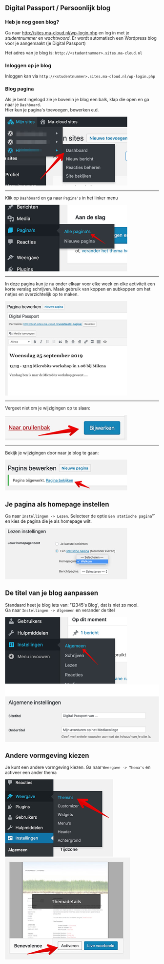 ## Digital Passport / Persoonlijk blog

### Heb je nog geen blog?

Ga naar http://sites.ma-cloud.nl/wp-login.php en log in met je *studentnummer* en *wachtwoord*. Er wordt automatisch een Wordpress blog voor je aangemaakt (je Digital Passport)
  
Het adres van je blog is: `http://<studentnummer>.sites.ma-cloud.nl`

### Inloggen op je blog
Inloggen kan via `http://<studentnummer>.sites.ma-cloud.nl/wp-login.php`

### Blog pagina
Als je bent ingelogd zie je bovenin je blog een balk, klap die open en ga naar je `Dashboard`.  
Hier kun je pagina's toevoegen, bewerken e.d.

![Wordpress Dashboard](images/menu-dashboard.jpg)

---

Klik op `Dashboard` en ga naar `Pagina's` in het linker menu

![Pagina's](images/menu-paginas-01.jpg)

---

In deze pagina kun je nu onder elkaar voor elke week en elke activiteit een korte verslag schrijven.
Maak gebruik van koppen en subkoppen om het netjes en overzichtelijk op te maken.

![Pagina bewerken](images/page-editor-01.jpg)

---

Vergeet niet om je wijzigingen op te slaan:

![Opslaan](images/save.jpg)

---

Bekijk je wijzigingen door naar je blog te gaan:

![Bekijk](images/view-page.jpg)

## Je pagina als homepage instellen

Ga naar `Instellingen -> Lezen`. Selecteer de optie `Een statische pagina`"` en kies de pagina die je als homepage wilt.

![Homepage instellen](images/homepage-kiezen.jpg) 

## De titel van je blog aanpassen
Standaard heet je blog iets van: '12345's Blog', dat is niet zo mooi.  
Ga naar `Instellingen -> Algemeen`  en verander de titel

![Blog titel](images/blog-titel.jpg) 
![Blog titel](images/site-titel.jpg)

## Andere vormgeving kiezen
Je kunt een andere vormgeving kiezen. Ga naar `Weergave -> Thema's` en activeer een ander thema

![Thema kiezen 01](images/thema-kiezen-01.jpg) 
![Thema kiezen 02](images/thema-kiezen-02.jpg)
 